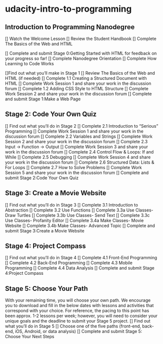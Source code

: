 # udacity-intro-to-programming
## Introduction to Programming Nanodegree

[] Watch the Welcome Lesson
[] Review the Student Handbook
[] Complete The Basics of the Web and HTML

[] Complete and submit Stage 0:​Getting Started with HTML for feedback
on your progress so far!
[] Complete Nanodegree Orientation
[] Complete How Learning to Code Works

[]Find out what you’ll make in Stage 1
[] Review The Basics of the Web and HTML (if needed)
[] Complete 1.1 Creating a Structured Document with HTML
[] Complete Work Session 1 and share your work in the discussion forum
[] Complete 1.2 Adding CSS Style to HTML Structure
[] Complete Work Session 2 and share your work in the discussion forum
[] Complete and submit Stage 1:​M​ake a Web Page


## Stage 2: Code Your Own Quiz
[] Find out what you’ll do in Stage 2
[] Complete 2.1 Introduction to “Serious” Programming
[] Complete Work Session 1 and share your work in the discussion forum
[] Complete 2.2 Variables and Strings
[] Complete Work Session 2 and share your work in the discussion forum
[] Complete 2.3 Input → Function → Output
[] Complete Work Session 3 and share your work in the discussion forum
[] Complete 2.4 Control Flow & Loops: If and While
[] Complete 2.5 Debugging
[] Complete Work Session 4 and share your work in the discussion forum
[] Complete 2.6 Structured Data: Lists & For Loops
[] Complete 2.7 How to Solve Problems
[] Complete Work Session 5 and share your work in the discussion forum
[] Complete and submit Stage 2:​Code Your Own Quiz


## Stage 3: Create a Movie Website
[] Find out what you’ll do in Stage 3
[] Complete 3.1 Introduction to Abstraction
[] Complete 3.2 Use Functions
[] Complete 3.3a Use Classes- Draw Turtles
[] Complete 3.3b Use Classes- Send Text
[] Complete 3.3c Use Classes- Profanity Editor
[] Complete 3.4a Make Classes- Movie Website
[] Complete 3.4b Make Classes- Advanced Topic
[] Complete and submit Stage 3:​Create a Movie Website

## Stage 4: Project Compass
[] Find out what you’ll do in Stage 4
[] Complete 4.1 Front-End Programming
[] Complete 4.2 Back-End Programming
[] Complete 4.3 Mobile Programming
[] Complete 4.4 Data Analysis
[] Complete and submit Stage 4:​Project Compass

## Stage 5: Choose Your Path
With your remaining time, you will choose your own path. We encourage you to
download and fill in the below dates with lessons and activities that correspond
with your choice. For reference, the pacing to this point has been approx. 1-2
lessons per week; however, you will need to consider your unique goals and the
deadline to submit your Stage 5 project.
[] Find out what you’ll do in Stage 5
[] Choose one of the five paths (front-end, back-end, iOS, Android, or data
analysis)
[] Complete and submit Stage 5​: Choose Your Next Steps
